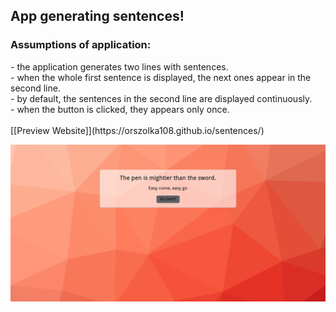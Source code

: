 
<h2>App generating sentences!</h2>

<h3>Assumptions of application:</h3>
- the application generates two lines with sentences.</br>
- when the whole first sentence is displayed, the next ones appear in the second line.</br>
- by default, the sentences in the second line are displayed continuously.</br>
- when the button is clicked, they appears only once.</br>



</br>
[[Preview Website]](https://orszolka108.github.io/sentences/)

![Image](https://github.com/orszolka108/sentences/blob/master/images/screen.png)

